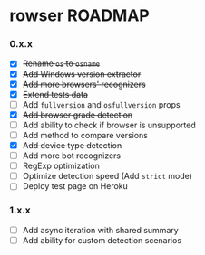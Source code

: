 # rowser ROADMAP

### 0.x.x
- [x] ~~Rename `os` to `osname`~~
- [x] ~~Add Windows version extractor~~
- [x] ~~Add more browsers' recognizers~~
- [x] ~~Extend tests data~~
- [ ] Add ```fullversion``` and ```osfullversion``` props
- [x] ~~Add browser grade detection~~
- [ ] Add ability to check if browser is unsupported
- [ ] Add method to compare versions
- [x] ~~Add device type detection~~
- [ ] Add more bot recognizers
- [ ] RegExp optimization
- [ ] Optimize detection speed (Add `strict` mode)
- [ ] Deploy test page on Heroku

### 1.x.x
- [ ] Add async iteration with shared summary
- [ ] Add ability for custom detection scenarios
